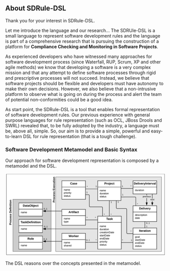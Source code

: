 ## About SDRule-DSL

Thank you for your interest in SDRule-DSL.

Let me introduce the language and our research... The SDRUle-DSL is a small language to represent software development rules and the language is part of a comprehensive research that is pursuing the construction of a platform for **Compliance Checking and Monitoring in Software Projects**.

As experienced developers who have witnessed many approaches for software development process (since Waterfall, RUP, Scrum, XP and other agile methods) we know that developing a software is a very complex mission and that any attempt to define software processes through rigid and prescriptive processes will not succeed. Instead, we believe that software projects should be flexible and developers must have autonomy to make their own decisions. However, we also believe that a non-intrusive platform to observe what is going on during the process and alert the team of potential non-conformities could be a good idea.

As start point, the SDRule-DSL is a tool that enables formal representation of software development rules. Our previous experience with general purpose languages for rule representation (such as OCL, JBoss Drools and SWRL) revealed that, to be fully adopted by the industry, a language must be, above all, simple. So, our aim is to provide a simple, powerful and easy-to-learn DSL for rule representation (that is a tough challenge).

### Software Development Metamodel and Basic Syntax

Our approach for software development representation is composed by a metamodel and the DSL.

![Software Development Metamodel](https://raw.githubusercontent.com/utelemaco/sdrule-dsl/master/figures/SoftwareProjectModel.png)

The DSL reasons over the concepts presented in the metamodel. 
